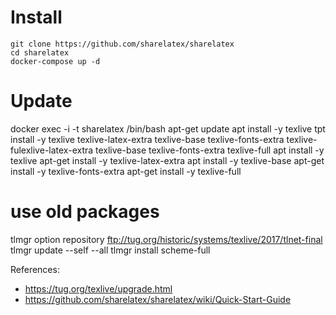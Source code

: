 # Install

```
git clone https://github.com/sharelatex/sharelatex
cd sharelatex
docker-compose up -d
```

# Update

docker exec -i -t sharelatex /bin/bash
apt-get update
apt install -y texlive tpt install -y texlive texlive-latex-extra texlive-base texlive-fonts-extra texlive-fulexlive-latex-extra texlive-base texlive-fonts-extra texlive-full
apt install -y texlive
apt-get install -y texlive-latex-extra
apt install -y texlive-base
apt-get install -y texlive-fonts-extra
apt-get install -y texlive-full

# use old packages

tlmgr option repository ftp://tug.org/historic/systems/texlive/2017/tlnet-final
tlmgr update --self --all
tlmgr install scheme-full


References:

- https://tug.org/texlive/upgrade.html
- https://github.com/sharelatex/sharelatex/wiki/Quick-Start-Guide
